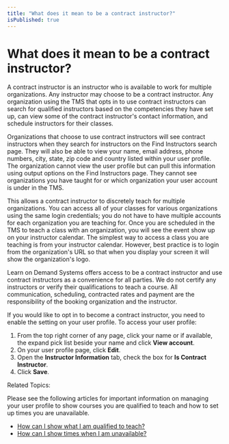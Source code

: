 ```yaml
---
title: "What does it mean to be a contract instructor?"
isPublished: true
---
```


# What does it mean to be a contract instructor?

A contract instructor is an instructor who is available to work for multiple organizations. Any instructor may choose to be a contract instructor. Any organization using the TMS that opts in to use contract instructors can search for qualified instructors based on the competencies they have set up, can view some of the contract instructor's contact information, and schedule instructors for their classes.

Organizations that choose to use contract instructors will see contract instructors when they search for instructors on the Find Instructors search page. They will also be able to view your name, email address, phone numbers, city, state, zip code and country listed within your user profile. The organization cannot view the user profile but can pull this information using output options on the Find Instructors page. They cannot see organizations you have taught for or which organization your user account is under in the TMS.

This allows a contract instructor to discretely teach for multiple organizations. You can access all of your classes for various organizations using the same login credentials; you do not have to have multiple accounts for each organization you are teaching for. Once you are scheduled in the TMS to teach a class with an organization, you will see the event show up on your instructor calendar. The simplest way to access a class you are teaching is from your instructor calendar. However, best practice is to login from the organization's URL so that when you display your screen it will show the organization's logo. 

Learn on Demand Systems offers access to be a contract instructor and use contract instructors as a convenience for all parties. We do not certify any instructors or verify their qualifications to teach a course. All communication, scheduling, contracted rates and payment are the responsibility of the booking organization and the instructor.

If you would like to opt in to become a contract instructor, you need to enable the setting on your user profile. To access your user profile:
1. From the top right corner of any page, click your name or if available, the expand pick list beside your name and click **View account**. 
1. On your user profile page, click **Edit**. 
1. Open the **Instructor Information** tab, check the box for **Is Contract Instructor**.
1. Click **Save**.

Related Topics:

Please see the following articles for important information on managing your user profile to show courses you are qualified to teach and how to set up times you are unavailable. 

- [How can I show what I am qualified to teach?](../instructor-profile/show-courses-qualified-to-teach.md)
- [How can I show times when I am unavailable?](../instructor-profile/show-unavailable-times.md)
